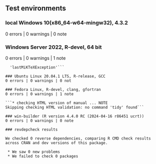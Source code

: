 ## Test environments

### local Windows 10(x86_64-w64-mingw32), 4.3.2
0 errors | 0 warnings | 0 note

### Windows Server 2022, R-devel, 64 bit
0 errors | 0 warnings | 1 note

``` Found the following files/directories:
  'lastMiKTeXException'```

### Ubuntu Linux 20.04.1 LTS, R-release, GCC
0 errors | 0 warnings | 0 not

### Fedora Linux, R-devel, clang, gfortran
0 errors | 0 warnings | 1 note

```* checking HTML version of manual ... NOTE
Skipping checking HTML validation: no command 'tidy' found```

### win-builder (R version 4.4.0 RC (2024-04-16 r86451 ucrt))
0 errors | 0 warnings | 0 note

### revdepcheck results

We checked 0 reverse dependencies, comparing R CMD check results across CRAN and dev versions of this package.

 * We saw 0 new problems
 * We failed to check 0 packages
